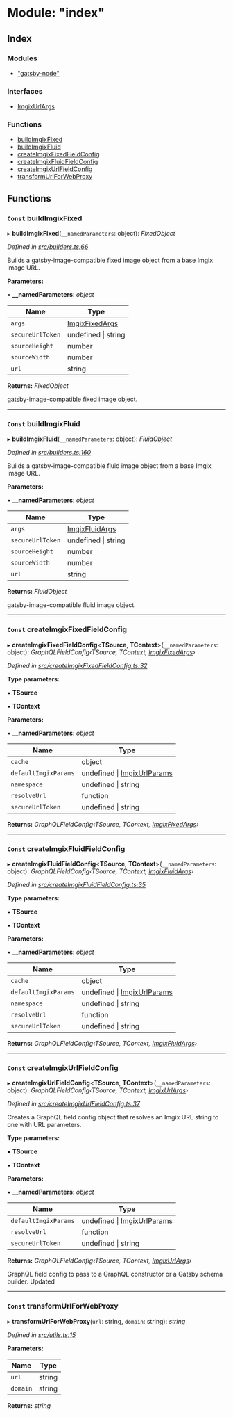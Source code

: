 
# Module: "index"

## Index

### Modules

* ["gatsby-node"](_index_._gatsby_node_.md)

### Interfaces

* [ImgixUrlArgs](../interfaces/_index_.imgixurlargs.md)

### Functions

* [buildImgixFixed](_index_.md#const-buildimgixfixed)
* [buildImgixFluid](_index_.md#const-buildimgixfluid)
* [createImgixFixedFieldConfig](_index_.md#const-createimgixfixedfieldconfig)
* [createImgixFluidFieldConfig](_index_.md#const-createimgixfluidfieldconfig)
* [createImgixUrlFieldConfig](_index_.md#const-createimgixurlfieldconfig)
* [transformUrlForWebProxy](_index_.md#const-transformurlforwebproxy)

## Functions

### `Const` buildImgixFixed

▸ **buildImgixFixed**(`__namedParameters`: object): *FixedObject*

*Defined in [src/builders.ts:66](https://github.com/WalltoWall/gatsby-plugin-imgix/blob/6f1a9c7/src/builders.ts#L66)*

Builds a gatsby-image-compatible fixed image object from a base Imgix image URL.

**Parameters:**

▪ **__namedParameters**: *object*

Name | Type |
------ | ------ |
`args` | [ImgixFixedArgs](../interfaces/_types_.imgixfixedargs.md) |
`secureUrlToken` | undefined &#124; string |
`sourceHeight` | number |
`sourceWidth` | number |
`url` | string |

**Returns:** *FixedObject*

gatsby-image-compatible fixed image object.

___

### `Const` buildImgixFluid

▸ **buildImgixFluid**(`__namedParameters`: object): *FluidObject*

*Defined in [src/builders.ts:160](https://github.com/WalltoWall/gatsby-plugin-imgix/blob/6f1a9c7/src/builders.ts#L160)*

Builds a gatsby-image-compatible fluid image object from a base Imgix image URL.

**Parameters:**

▪ **__namedParameters**: *object*

Name | Type |
------ | ------ |
`args` | [ImgixFluidArgs](../interfaces/_types_.imgixfluidargs.md) |
`secureUrlToken` | undefined &#124; string |
`sourceHeight` | number |
`sourceWidth` | number |
`url` | string |

**Returns:** *FluidObject*

gatsby-image-compatible fluid image object.

___

### `Const` createImgixFixedFieldConfig

▸ **createImgixFixedFieldConfig**<**TSource**, **TContext**>(`__namedParameters`: object): *GraphQLFieldConfig‹TSource, TContext, [ImgixFixedArgs](../interfaces/_types_.imgixfixedargs.md)›*

*Defined in [src/createImgixFixedFieldConfig.ts:32](https://github.com/WalltoWall/gatsby-plugin-imgix/blob/6f1a9c7/src/createImgixFixedFieldConfig.ts#L32)*

**Type parameters:**

▪ **TSource**

▪ **TContext**

**Parameters:**

▪ **__namedParameters**: *object*

Name | Type |
------ | ------ |
`cache` | object |
`defaultImgixParams` | undefined &#124; [ImgixUrlParams](../interfaces/_types_.imgixurlparams.md) |
`namespace` | undefined &#124; string |
`resolveUrl` | function |
`secureUrlToken` | undefined &#124; string |

**Returns:** *GraphQLFieldConfig‹TSource, TContext, [ImgixFixedArgs](../interfaces/_types_.imgixfixedargs.md)›*

___

### `Const` createImgixFluidFieldConfig

▸ **createImgixFluidFieldConfig**<**TSource**, **TContext**>(`__namedParameters`: object): *GraphQLFieldConfig‹TSource, TContext, [ImgixFluidArgs](../interfaces/_types_.imgixfluidargs.md)›*

*Defined in [src/createImgixFluidFieldConfig.ts:35](https://github.com/WalltoWall/gatsby-plugin-imgix/blob/6f1a9c7/src/createImgixFluidFieldConfig.ts#L35)*

**Type parameters:**

▪ **TSource**

▪ **TContext**

**Parameters:**

▪ **__namedParameters**: *object*

Name | Type |
------ | ------ |
`cache` | object |
`defaultImgixParams` | undefined &#124; [ImgixUrlParams](../interfaces/_types_.imgixurlparams.md) |
`namespace` | undefined &#124; string |
`resolveUrl` | function |
`secureUrlToken` | undefined &#124; string |

**Returns:** *GraphQLFieldConfig‹TSource, TContext, [ImgixFluidArgs](../interfaces/_types_.imgixfluidargs.md)›*

___

### `Const` createImgixUrlFieldConfig

▸ **createImgixUrlFieldConfig**<**TSource**, **TContext**>(`__namedParameters`: object): *GraphQLFieldConfig‹TSource, TContext, [ImgixUrlArgs](../interfaces/_index_.imgixurlargs.md)›*

*Defined in [src/createImgixUrlFieldConfig.ts:37](https://github.com/WalltoWall/gatsby-plugin-imgix/blob/6f1a9c7/src/createImgixUrlFieldConfig.ts#L37)*

Creates a GraphQL field config object that resolves an Imgix URL string to one with URL parameters.

**Type parameters:**

▪ **TSource**

▪ **TContext**

**Parameters:**

▪ **__namedParameters**: *object*

Name | Type |
------ | ------ |
`defaultImgixParams` | undefined &#124; [ImgixUrlParams](../interfaces/_types_.imgixurlparams.md) |
`resolveUrl` | function |
`secureUrlToken` | undefined &#124; string |

**Returns:** *GraphQLFieldConfig‹TSource, TContext, [ImgixUrlArgs](../interfaces/_index_.imgixurlargs.md)›*

GraphQL field config to pass to a GraphQL constructor or a Gatsby schema builder. Updated

___

### `Const` transformUrlForWebProxy

▸ **transformUrlForWebProxy**(`url`: string, `domain`: string): *string*

*Defined in [src/utils.ts:15](https://github.com/WalltoWall/gatsby-plugin-imgix/blob/6f1a9c7/src/utils.ts#L15)*

**Parameters:**

Name | Type |
------ | ------ |
`url` | string |
`domain` | string |

**Returns:** *string*
